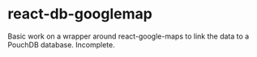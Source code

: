 # react-db-googlemap
Basic work on a wrapper around react-google-maps to link the data to a PouchDB
database. Incomplete.
